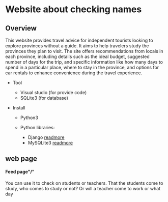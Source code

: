 # Website about checking names
## Overview
This website provides travel advice for independent tourists looking to explore provinces without a guide. It aims to help travelers study the provinces they plan to visit. The site offers recommendations from locals in each province, including details such as the ideal budget, suggested number of days for the trip, and specific information like how many days to spend in a particular place, where to stay in the province, and options for car rentals to enhance convenience during the travel experience.

* Tool
  *   Visual studio (for provide code)
  *   SQLite3 (for database)

* Install
  *   Python3
  *   Python libraries:
       
      * Django [readmore](https://www.djangoproject.com/start/overview/)
      * MySQLite3 [readmore](https://www.sqlite.org/index.html)
   
 ## web page

#### Feed page"/"

You can use it to check on students or teachers. That the students come to study, who comes to study or not? Or will a teacher come to work or what day
     
      
